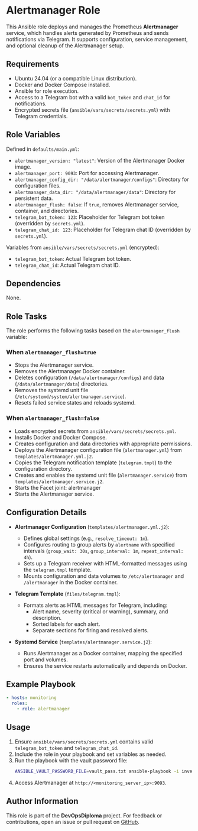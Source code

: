 # Alertmanager Role

This Ansible role deploys and manages the Prometheus **Alertmanager** service, which handles alerts generated by Prometheus and sends notifications via Telegram. It supports configuration, service management, and optional cleanup of the Alertmanager setup.

## Requirements

- Ubuntu 24.04 (or a compatible Linux distribution).
- Docker and Docker Compose installed.
- Ansible for role execution.
- Access to a Telegram bot with a valid `bot_token` and `chat_id` for notifications.
- Encrypted secrets file (`ansible/vars/secrets/secrets.yml`) with Telegram credentials.

## Role Variables

Defined in `defaults/main.yml`:

- `alertmanager_version: "latest"`: Version of the Alertmanager Docker image.
- `alertmanager_port: 9093`: Port for accessing Alertmanager.
- `alertmanager_config_dir: "/data/alertmanager/configs"`: Directory for configuration files.
- `alertmanager_data_dir: "/data/alertmanager/data"`: Directory for persistent data.
- `alertmanager_flush: false`: If `true`, removes Alertmanager service, container, and directories.
- `telegram_bot_token: 123`: Placeholder for Telegram bot token (overridden by `secrets.yml`).
- `telegram_chat_id: 123`: Placeholder for Telegram chat ID (overridden by `secrets.yml`).

Variables from `ansible/vars/secrets/secrets.yml` (encrypted):
- `telegram_bot_token`: Actual Telegram bot token.
- `telegram_chat_id`: Actual Telegram chat ID.

## Dependencies

None.

## Role Tasks

The role performs the following tasks based on the `alertmanager_flush` variable:

### When `alertmanager_flush=true`
- Stops the Alertmanager service.
- Removes the Alertmanager Docker container.
- Deletes configuration (`/data/alertmanager/configs`) and data (`/data/alertmanager/data`) directories.
- Removes the systemd unit file (`/etc/systemd/system/alertmanager.service`).
- Resets failed service states and reloads systemd.

### When `alertmanager_flush=false`
- Loads encrypted secrets from `ansible/vars/secrets/secrets.yml`.
- Installs Docker and Docker Compose.
- Creates configuration and data directories with appropriate permissions.
- Deploys the Alertmanager configuration file (`alertmanager.yml`) from `templates/alertmanager.yml.j2`.
- Copies the Telegram notification template (`telegram.tmpl`) to the configuration directory.
- Creates and enables the systemd unit file (`alertmanager.service`) from `templates/alertmanager.service.j2`.
- Starts the Facet joint: alertmanager
- Starts the Alertmanager service.

## Configuration Details

- **Alertmanager Configuration** (`templates/alertmanager.yml.j2`):
  - Defines global settings (e.g., `resolve_timeout: 1m`).
  - Configures routing to group alerts by `alertname` with specified intervals (`group_wait: 30s`, `group_interval: 1m`, `repeat_interval: 4h`).
  - Sets up a Telegram receiver with HTML-formatted messages using the `telegram.tmpl` template.
  - Mounts configuration and data volumes to `/etc/alertmanager` and `/alertmanager` in the Docker container.

- **Telegram Template** (`files/telegram.tmpl`):
  - Formats alerts as HTML messages for Telegram, including:
    - Alert name, severity (critical or warning), summary, and description.
    - Sorted labels for each alert.
    - Separate sections for firing and resolved alerts.

- **Systemd Service** (`templates/alertmanager.service.j2`):
  - Runs Alertmanager as a Docker container, mapping the specified port and volumes.
  - Ensures the service restarts automatically and depends on Docker.

## Example Playbook

```yaml
- hosts: monitoring
  roles:
    - role: alertmanager
```

## Usage

1. Ensure `ansible/vars/secrets/secrets.yml` contains valid `telegram_bot_token` and `telegram_chat_id`.
2. Include the role in your playbook and set variables as needed.
3. Run the playbook with the vault password file:
   ```bash
   ANSIBLE_VAULT_PASSWORD_FILE=vault_pass.txt ansible-playbook -i inventories/hosts.yml playbooks/setup.yml
   ```
4. Access Alertmanager at `http://<monitoring_server_ip>:9093`.

## Author Information

This role is part of the **DevOpsDiploma** project. For feedback or contributions, open an issue or pull request on [GitHub](https://github.com/mmoonly/DevOpsDiploma).

